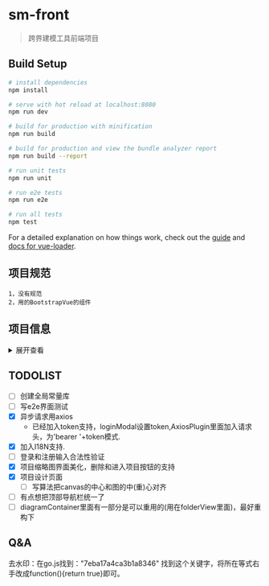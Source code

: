 # sm-front

> 跨界建模工具前端项目

## Build Setup

``` bash
# install dependencies
npm install

# serve with hot reload at localhost:8080
npm run dev

# build for production with minification
npm run build

# build for production and view the bundle analyzer report
npm run build --report

# run unit tests
npm run unit

# run e2e tests
npm run e2e

# run all tests
npm test
```
For a detailed explanation on how things work, check out the [guide](http://vuejs-templates.github.io/webpack/) and [docs for vue-loader](http://vuejs.github.io/vue-loader).

## 项目规范
```
1，没有规范
2，用的BootstrapVue的组件

```


## 项目信息
<details>
<summary>展开查看</summary>
<pre><code>.
├── README.md                     项目介绍
├── index.html                    入口页面
├── build                         构建脚本目录
│   ├── webpack.base.conf.js      wabpack基础配置
│   ...
├── config                        项目配置
│   ├── dev.env.js                开发环境变量
│   ├── index.js                  项目配置文件
│   ├── prod.env.js               生产环境变量
│   └── test.env.js               测试环境变量
├── package.json                  npm包配置文件
├── src                           核心源码目录  
│   ├── main.js                   入口js文件
│   ├── App.vue                   根组件
│   ├── configs                   配置文件目录
│   │   ├── locales               i18n国际化支持文件目录
│   │   └── plugins               Vue插件目录
│   ├── components                公共组件目录(公用程度很高的轮子)
│   ├── assets                    资源目录
│   │   └── images                图片资源目录
│   ├── router                    前端路由
│   │   └── index.js              ？前端路由配置
│   └── pages                     页面目录(存放页面级组件)
│       ├── components            子组件目录(存放对应的页面级别组件的子组件)
│       └── index.vue             主页组件
├── static                        纯静态资源
└── test                          测试文件目录（unit&e2e）
</code></pre>
</details>

## TODOLIST

- [ ] 创建全局常量库
- [ ] 写e2e界面测试
- [x] 异步请求用axios
    - 已经加入token支持，loginModal设置token,AxiosPlugin里面加入请求头，为'bearer '+token模式.
- [x] 加入I18N支持.
- [ ] 登录和注册输入合法性验证
- [x] 项目缩略图界面美化，删除和进入项目按钮的支持
- [x] 项目设计页面
  - [ ] 写算法把canvas的中心和图的中(重)心对齐
- [ ] 有点想把顶部导航栏统一了
- [ ] diagramContainer里面有一部分是可以重用的(用在folderView里面)，最好重构下

## Q&A
去水印：在go.js找到："7eba17a4ca3b1a8346" 找到这个关键字，将所在等式右手改成function(){return true}即可。
